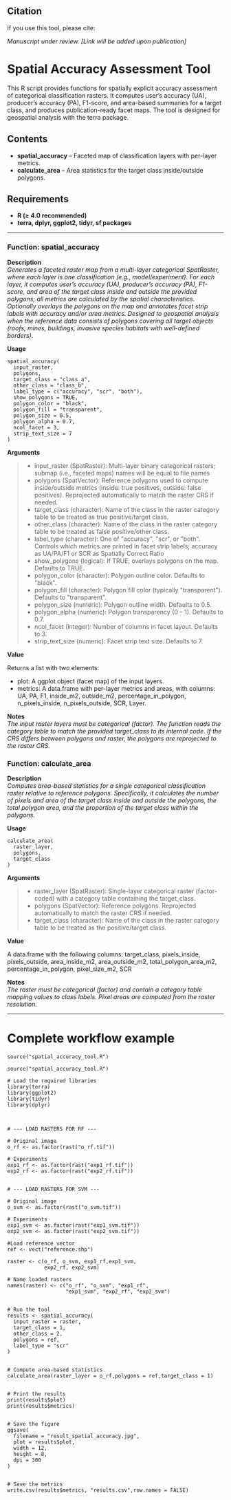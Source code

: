 ## Citation

If you use this tool, please cite:

*Manuscript under review.*
*[Link will be added upon publication]*

# Spatial Accuracy Assessment Tool

This R script provides functions for spatially explicit accuracy assessment of categorical classification rasters. It computes user’s accuracy (UA), producer’s accuracy (PA), F1-score, and area-based summaries for a target class, and produces publication-ready facet maps. The tool is designed for geospatial analysis with the terra package.

## Contents

- **spatial_accuracy** – Faceted map of classification layers with per-layer metrics.
- **calculate_area** – Area statistics for the target class inside/outside polygons.

## Requirements

- **R (≥ 4.0 recommended)**
- **terra, dplyr, ggplot2, tidyr, sf packages**

---

### Function: spatial_accuracy

**Description**\
*Generates a faceted raster map from a multi-layer categorical SpatRaster, where each layer is one classification (e.g., model/experiment). For each layer, it computes user’s accuracy (UA), producer’s accuracy (PA), F1-score, and area of the target class inside and outside the provided polygons; all metrics are calculated by the spatial characteristics. Optionally overlays the polygons on the map and annotates facet strip labels with accuracy and/or area metrics. Designed to geospatial analysis when the reference data consists of polygons covering all target objects (roofs, mines, buildings, invasive species habitats with well-defined borders).*

**Usage**

```
spatial_accuracy(
  input_raster,
  polygons,
  target_class = "class_a",
  other_class = "class_b",
  label_type = c("accuracy", "scr", "both"),
  show_polygons = TRUE,
  polygon_color = "black",
  polygon_fill = "transparent",
  polygon_size = 0.5,
  polygon_alpha = 0.7,
  ncol_facet = 3,
  strip_text_size = 7
)
```

**Arguments**

> - input_raster (SpatRaster): Multi-layer binary categorical rasters; submap (i.e., faceted maps) names will be equal to file names
> - polygons (SpatVector): Reference polygons used to compute inside/outside metrics (inside: true positives, outside: false positives). Reprojected automatically to match the raster CRS if needed.
> - target_class (character): Name of the class in the raster category table to be treated as true positive/target class.
> - other_class (character): Name of the class in the raster category table to be treated as false positive/other class.
> - label_type (character): One of "accuracy", "scr", or "both". Controls which metrics are printed in facet strip labels; accuracy as UA/PA/F1 or SCR as Spatially Correct Ratio 
> - show_polygons (logical): If TRUE, overlays polygons on the map. Defaults to TRUE.
> - polygon_color (character): Polygon outline color. Defaults to "black".
> - polygon_fill (character): Polygon fill color (typically "transparent"). Defaults to "transparent".
> - polygon_size (numeric): Polygon outline width. Defaults to 0.5.
> - polygon_alpha (numeric): Polygon transparency (0 – 1). Defaults to 0.7.
> - ncol_facet (integer): Number of columns in facet layout. Defaults to 3.
> - strip_text_size (numeric): Facet strip text size. Defaults to 7.

**Value**

Returns a list with two elements:
 - plot: A ggplot object (facet map) of the input layers.
 - metrics: A data.frame with per-layer metrics and areas, with columns:
  UA, PA, F1, inside_m2, outside_m2, percentage_in_polygon, n_pixels_inside,
  n_pixels_outside, SCR, Layer.


**Notes**\
*The input raster layers must be categorical (factor). The function reads the category table to match the provided target_class to its internal code. If the CRS differs between polygons and raster, the polygons are reprojected to the raster CRS.*

### Function: calculate_area

**Description**\
*Computes area-based statistics for a single categorical classification raster relative to reference polygons. Specifically, it calculates the number of pixels and area of the target class inside and outside the polygons, the total polygon area, and the proportion of the target class within the polygons.*

**Usage**

```
calculate_area(
  raster_layer,
  polygons,
  target_class
)
```
**Arguments**

> - raster_layer (SpatRaster): Single-layer categorical raster (factor-coded) with a category table containing the target_class.
> - polygons (SpatVector): Reference polygons. Reprojected automatically to match the raster CRS if needed.
> - target_class (character): Name of the class in the raster category table to be treated as the positive/target class.

**Value**

A data.frame with the following columns:
  target_class, pixels_inside, pixels_outside,
  area_inside_m2, area_outside_m2,
  total_polygon_area_m2, percentage_in_polygon,
  pixel_size_m2, SCR

**Notes**\
*The raster must be categorical (factor) and contain a category table mapping values to class labels. Pixel areas are computed from the raster resolution.*

---

# Complete workflow example

```
source("spatial_accuracy_tool.R")

source("spatial_accuracy_tool.R")

# Load the required libraries
library(terra)
library(ggplot2)
library(tidyr)
library(dplyr)



# --- LOAD RASTERS FOR RF ---

# Original image
o_rf <- as.factor(rast("o_rf.tif"))   

# Experiments
exp1_rf <- as.factor(rast("exp1_rf.tif"))
exp2_rf <- as.factor(rast("exp2_rf.tif"))


# --- LOAD RASTERS FOR SVM ---

# Original image
o_svm <- as.factor(rast("o_svm.tif"))

# Experiments
exp1_svm <- as.factor(rast("exp1_svm.tif"))
exp2_svm <- as.factor(rast("exp2_svm.tif"))

#Load reference vector
ref <- vect("reference.shp")

raster <- c(o_rf, o_svm, exp1_rf,exp1_svm,
            exp2_rf, exp2_svm)

# Name loaded rasters
names(raster) <- c("o_rf", "o_svm", "exp1_rf",
                   "exp1_svm", "exp2_rf", "exp2_svm")


# Run the tool
results <- spatial_accuracy(
  input_raster = raster,
  target_class = 1,
  other_class = 2,
  polygons = ref,
  label_type = "scr"
)


# Compute area-based statistics
calculate_area(raster_layer = o_rf,polygons = ref,target_class = 1)


# Print the results
print(results$plot)
print(results$metrics)


# Save the figure
ggsave(
  filename = "result_spatial_accuracy.jpg",
  plot = results$plot,   
  width = 12,             
  height = 8,           
  dpi = 300              
)


# Save the metrics
write.csv(results$metrics, "results.csv",row.names = FALSE)

```
